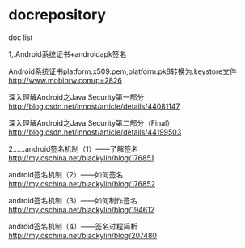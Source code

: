 # docrepository
doc list

1,.Android系统证书+androidapk签名

Android系统证书platform.x509.pem,platform.pk8转换为.keystore文件
http://www.mobibrw.com/p=2826

深入理解Android之Java Security第一部分
http://blog.csdn.net/innost/article/details/44081147

深入理解Android之Java Security第二部分（Final）
http://blog.csdn.net/innost/article/details/44199503

2......android签名机制（1）——了解签名
http://my.oschina.net/blackylin/blog/176851

android签名机制（2）——如何签名
http://my.oschina.net/blackylin/blog/176852

android签名机制（3）——如何制作签名
http://my.oschina.net/blackylin/blog/194612

android签名机制（4）——签名过程简析
http://my.oschina.net/blackylin/blog/207480
